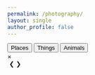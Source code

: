 ```yaml
---
permalink: /photography/
layout: single
author_profile: false
---
```


<div class="container">
<!-- Filter Buttons -->
<div class="filter-buttons">
        <button onclick="filterPortfolio('places')">Places</button>
        <!-- <button onclick="filterPortfolio('people')">People</button> -->
        <button onclick="filterPortfolio('things')">Things</button>
        <button onclick="filterPortfolio('animals')">Animals</button>
</div>

<div class="portfolio-section">
            <div class="portfolio lightbox-portfolio" id="portfolio">
                <!-- Portfolio items will be dynamically inserted here -->
            </div>
</div>

<!-- Modal -->
<div id="myModal" class="custom-modal" onclick="closeModal(event)">
        <div class="custom-modal-content">
            <span class="close" onclick="closeModal(event)">&times;</span>
            <div id="modal-caption" class="custom-modal-caption">
                <div class="modal-title"></div>
                <div class="modal-description"></div>         
            </div>
            <img id="modal-image" src=""  onclick="event.stopPropagation()">
            <span class="prev" onclick="changeSlide(-1)"><span class="change-button">&#10094;</span></span>
            <span class="next" onclick="changeSlide(1)"><span class="change-button">&#10095;</span></span>
        </div>
</div>

<script>
    const apiKey = 'bf211338ce87cec202a72defdd2e112b'; // Replace with your Flickr API key
    const userId = '201018555@N05'; // Replace with your Flickr user ID
    let currentIndex = 0;
    let photos = [];
    async function fetchPhotosets() {
            const url = `https://www.flickr.com/services/rest/?method=flickr.photosets.getList&api_key=${apiKey}&user_id=${userId}&format=json&nojsoncallback=1`;
            try {
                const response = await fetch(url);
                const data = await response.json();
                if (data.stat === 'ok' && data.photosets && data.photosets.photoset) {
                    return data.photosets.photoset;
                } else {
                    console.error('Failed to fetch photosets:', data.message);
                    return [];
                }
            } catch (error) {
                console.error('Error fetching photosets:', error);
                return [];
            }
    }
    async function fetchPhotos(photosetId) {
            const url = `https://www.flickr.com/services/rest/?method=flickr.photosets.getPhotos&api_key=${apiKey}&photoset_id=${photosetId}&user_id=${userId}&format=json&nojsoncallback=1&extras=url_h,url_w,description`;
            try {
                const response = await fetch(url);
                const data = await response.json();
                if (data.stat === 'ok' && data.photoset && data.photoset.photo) {
                    return data.photoset.photo;
                } else {
                    console.error('Failed to fetch photos:', data.message);
                    return [];
                }
            } catch (error) {
                console.error('Error fetching photos:', error);
                return [];
            }
    }
    async function renderPortfolio() {
        const photosets = await fetchPhotosets();
        const portfolioContainer = document.getElementById('portfolio');
        for (const photoset of photosets) {
            const photosFromSet = await fetchPhotos(photoset.id);
            photos = photos.concat(photosFromSet);
            for (const photo of photosFromSet) {
                const portfolioItem = document.createElement('div');
                portfolioItem.className = `portfolio-item ${photoset.title._content.toLowerCase()}`;
                portfolioItem.innerHTML = `
                            <img src="${photo.url_w}" alt="${photo.title}" data-large="${photo.url_h}" data-title="${photo.title}" data-description="${photo.description._content}" onclick="openModal(this, ${photos.indexOf(photo)})" loading="lazy" onerror="this.onerror=null; this.src='default.jpg';">
                        </a>
                    `;
                portfolioContainer.appendChild(portfolioItem);
            }
        }
        // Lazy loading
        const lazyImages = document.querySelectorAll('img[loading="lazy"]');
        lazyImages.forEach(img => {
            img.addEventListener('load', () => {
                img.style.opacity = '1';
            });
        });
    }
    function filterPortfolio(category) {
        const items = document.querySelectorAll('.portfolio-item');
        items.forEach(item => {
            if (category === 'all' || item.classList.contains(category)) {
                item.style.display = 'block';
            } else {
                item.style.display = 'none';
            }
        });
    }
    function openModal(img, index) {
        currentIndex = index;
        const modal = document.getElementById('myModal');
        const modalImg = document.getElementById('modal-image');
        const modalTitle = document.querySelector('.modal-title');
        const modalDescription = document.querySelector('.modal-description');
        const masthead = document.querySelector('.masthead');
        const pagefooter = document.getElementById('footer');
        if (modal && modalImg) {
            modal.style.display = 'block';
            modalImg.src = img.dataset.large;
            modalTitle.innerHTML = img.dataset.title;
            modalDescription.innerHTML = img.dataset.description;
            if (masthead && pagefooter) {
                masthead.style.zIndex = '0';
                pagefooter.style.zIndex = '-1';
            }
        } else {
            console.error('Modal elements not found.');
        }
        // Add event listener for keyboard navigation
        document.addEventListener('keydown', handleKeydown);
    }
    function closeModal(event) {
        const modal = document.getElementById('myModal');
        const masthead = document.querySelector('.masthead');
        if(modal || event.target.id === 'myModal') {
            const pagefooter = document.getElementById('footer');
            if (modal) {
                modal.style.display = 'none';
                if (masthead && pagefooter) {
                    masthead.style.zIndex = '20';
                    pagefooter.style.zIndex = '20';
                }
            } else {
                console.error('Modal element not found.');
            }
            // Remove event listener for keyboard navigation
            document.removeEventListener('keydown', handleKeydown);
        }
    }
    function changeSlide(direction) {
        event.stopPropagation();
        currentIndex += direction;
        if (currentIndex < 0) {
            currentIndex = photos.length - 1;
        } else if (currentIndex >= photos.length) {
            currentIndex = 0;
        }
        const modalImg = document.getElementById('modal-image');
        const modalTitle = document.querySelector('.modal-title');
        const modalDescription = document.querySelector('.modal-description');
        modalImg.src = photos[currentIndex].url_h;
        modalTitle.innerHTML = photos[currentIndex].title;
        modalDescription.innerHTML = photos[currentIndex].description._content;
    }
    function handleHashChange() {
        const hash = window.location.hash.substring(1);
        if (hash) {
            filterPortfolio(hash);
        } else {
            filterPortfolio('places');
        }
    }

    function handleKeydown(event) {

        if (event.key === 'ArrowLeft') {
            changeSlide(-1);
        } else if (event.key === 'ArrowRight') {
            changeSlide(1);
        } else if(event.key === 'Escape') {
            const modal = document.getElementById('myModal');
            closeModal({ target: modal });
        }
    }
    // Initialize with showing places
    document.addEventListener('DOMContentLoaded', function() {
        renderPortfolio().then(() => handleHashChange());
    });
    document.addEventListener('DOMContentLoaded', function() {
        // Get the current URL
        const currentUrl = window.location.href;

        // Check if the URL contains the specific page path
        if (currentUrl.includes('photography')) {
            // Add the photography class to the .page element
            const pageElement = document.querySelector('.page');
            if (pageElement) {
                pageElement.classList.add('nopadding');
            }
        }
    });

    window.addEventListener('hashchange', handleHashChange);
</script>